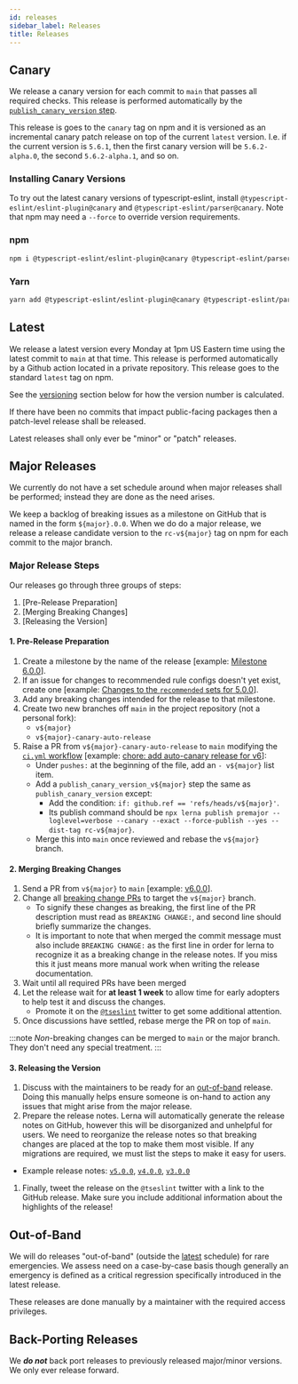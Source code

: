```yaml
---
id: releases
sidebar_label: Releases
title: Releases
---
```


## Canary

We release a canary version for each commit to `main` that passes all required checks. This release is performed automatically by the [`publish_canary_version` step](https://github.com/typescript-eslint/typescript-eslint/blob/5feb2dba9da2bd5e233451b7b0f1c99414b5aef9/.github/workflows/ci.yml#L234-L263).

This release is goes to the `canary` tag on npm and it is versioned as an incremental canary patch release on top of the current `latest` version. I.e. if the current version is `5.6.1`, then the first canary version will be `5.6.2-alpha.0`, the second `5.6.2-alpha.1`, and so on.

### Installing Canary Versions

To try out the latest canary versions of typescript-eslint, install `@typescript-eslint/eslint-plugin@canary` and `@typescript-eslint/parser@canary`.
Note that npm may need a `--force` to override version requirements.

<!--tabs-->

### npm

```bash
npm i @typescript-eslint/eslint-plugin@canary @typescript-eslint/parser@canary --save-dev --force
```

### Yarn

```bash
yarn add @typescript-eslint/eslint-plugin@canary @typescript-eslint/parser@canary --save-dev
```

<!--/tabs-->

## Latest

We release a latest version every Monday at 1pm US Eastern time using the latest commit to `main` at that time. This release is performed automatically by a Github action located in a private repository. This release goes to the standard `latest` tag on npm.

See the [versioning](#versioning) section below for how the version number is calculated.

If there have been no commits that impact public-facing packages then a patch-level release shall be released.

Latest releases shall only ever be "minor" or "patch" releases.

## Major Releases

We currently do not have a set schedule around when major releases shall be performed; instead they are done as the need arises.

We keep a backlog of breaking issues as a milestone on GitHub that is named in the form `${major}.0.0`.
When we do do a major release, we release a release candidate version to the `rc-v${major}` tag on npm for each commit to the major branch.

### Major Release Steps

Our releases go through three groups of steps:

1. [Pre-Release Preparation]
1. [Merging Breaking Changes]
1. [Releasing the Version]

#### 1. Pre-Release Preparation

1. Create a milestone by the name of the release [example: [Milestone 6.0.0](https://github.com/typescript-eslint/typescript-eslint/milestone/8)].
1. If an issue for changes to recommended rule configs doesn't yet exist, create one [example: [Changes to the `recommended` sets for 5.0.0](https://github.com/typescript-eslint/typescript-eslint/issues/5900)].
1. Add any breaking changes intended for the release to that milestone.
1. Create two new branches off `main` in the project repository (not a personal fork):
   - `v${major}`
   - `v${major}-canary-auto-release`
1. Raise a PR from `v${major}-canary-auto-release` to `main` modifying the [`ci.yml` workflow](https://github.com/typescript-eslint/typescript-eslint/blob/main/.github/workflows/ci.yml) [example: [chore: add auto-canary release for v6](https://github.com/typescript-eslint/typescript-eslint/pull/5883)]:
   - Under `pushes:` at the beginning of the file, add an `- v${major}` list item.
   - Add a `publish_canary_version_v${major}` step the same as `publish_canary_version` except:
     - Add the condition: `if: github.ref == 'refs/heads/v${major}'`.
     - Its publish command should be `npx lerna publish premajor --loglevel=verbose --canary --exact --force-publish --yes --dist-tag rc-v${major}`.
   - Merge this into `main` once reviewed and rebase the `v${major}` branch.

#### 2. Merging Breaking Changes

1. Send a PR from `v${major}` to `main` [example: [v6.0.0](https://github.com/typescript-eslint/typescript-eslint/pull/5886)].
1. Change all [breaking change PRs](https://github.com/typescript-eslint/typescript-eslint/issues?q=is%3Aissue+is%3Aopen+label%3A%22breaking+change%22) to target the `v${major}` branch.
   - To signify these changes as breaking, the first line of the PR description must read as `BREAKING CHANGE:`, and second line should briefly summarize the changes.
   - It is important to note that when merged the commit message must also include `BREAKING CHANGE:` as the first line in order for lerna to recognize it as a breaking change in the release notes. If you miss this it just means more manual work when writing the release documentation.
1. Wait until all required PRs have been merged
1. Let the release wait for **at least 1 week** to allow time for early adopters to help test it and discuss the changes.
   - Promote it on the [`@tseslint`](https://twitter.com/tseslint) twitter to get some additional attention.
1. Once discussions have settled, rebase merge the PR on top of `main`.

:::note
_Non_-breaking changes can be merged to `main` or the major branch.
They don't need any special treatment.
:::

#### 3. Releasing the Version

1. Discuss with the maintainers to be ready for an [out-of-band](#out-of-band) release. Doing this manually helps ensure someone is on-hand to action any issues that might arise from the major release.
1. Prepare the release notes. Lerna will automatically generate the release notes on GitHub, however this will be disorganized and unhelpful for users. We need to reorganize the release notes so that breaking changes are placed at the top to make them most visible. If any migrations are required, we must list the steps to make it easy for users.

- Example release notes: [`v5.0.0`](https://github.com/typescript-eslint/typescript-eslint/releases/tag/v5.0.0), [`v4.0.0`](https://github.com/typescript-eslint/typescript-eslint/releases/tag/v4.0.0), [`v3.0.0`](https://github.com/typescript-eslint/typescript-eslint/releases/tag/v3.0.0)

1. Finally, tweet the release on the `@tseslint` twitter with a link to the GitHub release. Make sure you include additional information about the highlights of the release!

## Out-of-Band

We will do releases "out-of-band" (outside the [latest](#latest) schedule) for rare emergencies.
We assess need on a case-by-case basis though generally an emergency is defined as a critical regression specifically introduced in the latest release.

These releases are done manually by a maintainer with the required access privileges.

## Back-Porting Releases

We **_do not_** back port releases to previously released major/minor versions.
We only ever release forward.
